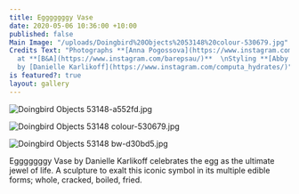 ```yaml
---
title: Egggggggy Vase
date: 2020-05-06 10:36:00 +10:00
published: false
Main Image: "/uploads/Doingbird%20Objects%2053148%20colour-530679.jpg"
Credits Text: "Photographs **[Anna Pogossova](https://www.instagram.com/annapogossova/)**
  at **[B&A](https://www.instagram.com/barepsau/)**  \nStyling **[Abby Bennett](https://www.instagram.com/bennett_abby/)**\n\nVase
  by [Danielle Karlikoff](https://www.instagram.com/computa_hydrates/)"
is featured?: true
layout: gallery
---
```


![Doingbird Objects 53148-a552fd.jpg](/uploads/Doingbird%20Objects%2053148-a552fd.jpg)

![Doingbird Objects 53148 colour-530679.jpg](/uploads/Doingbird%20Objects%2053148%20colour-530679.jpg)

![Doingbird Objects 53148 bw-d30bd5.jpg](/uploads/Doingbird%20Objects%2053148%20bw-d30bd5.jpg)

Egggggggy Vase by Danielle Karlikoff celebrates the egg as the ultimate jewel of life. A sculpture to exalt this iconic symbol in its multiple edible forms; whole, cracked, boiled, fried.